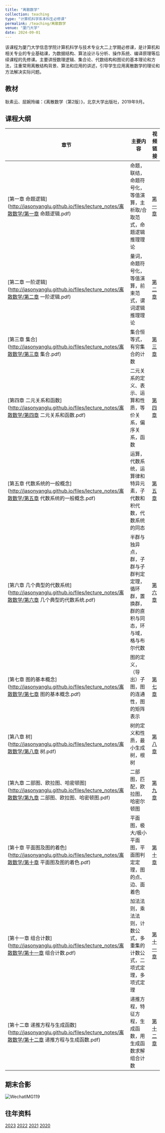 ```yaml
---
title: "离散数学"
collection: teaching
type: "计算机科学系本科生必修课"
permalink: /teaching/离散数学
venue: "厦门大学"
date: 2024-09-01
---
```


该课程为厦门大学信息学院计算机科学与技术专业大二上学期必修课，是计算机和相关专业的专业基础课，为数据结构、算法设计与分析、操作系统、编译原理等后续课程的先修课。主要讲授数理逻辑、集合论、代数结构和图论的基本理论和方法，注重常用离散结构背景、算法和应用的讲述，引导学生应用离散数学的理论和方法解决实际问题。  

## 教材

耿素云、屈婉玲编：《离散数学（第2版）》，北京大学出版社，2019年9月。

## 课程大纲

| 章节                                                         | 主要内容                                                     | 视频链接                                                 |
| ------------------------------------------------------------ | ------------------------------------------------------------ | -------------------------------------------------------- |
| [第一章 命题逻辑](http://jasonyanglu.github.io/files/lecture_notes/离散数学/第一章 命题逻辑.pdf) | 命题，联结，命题符号化，等值演算，主析取/合取范式，命题逻辑推理理论 | [第一章](https://www.bilibili.com/video/BV1U44y147zT/)   |
| [第二章 一阶逻辑](http://jasonyanglu.github.io/files/lecture_notes/离散数学/第二章 一阶逻辑.pdf) | 量词，命题符号化，等值演算，前束范式，谓词逻辑推理理论       | [第二章](https://www.bilibili.com/video/BV1kf4y1c7Pk/)   |
| [第三章 集合](http://jasonyanglu.github.io/files/lecture_notes/离散数学/第三章 集合.pdf) | 集合恒等式，有穷集合的计数                                   | [第三章](https://www.bilibili.com/video/BV1cu411f7vP/)   |
| [第四章 二元关系和函数](http://jasonyanglu.github.io/files/lecture_notes/离散数学/第四章 二元关系和函数.pdf) | 二元关系的定义、表示、运算和性质，等价关系，偏序关系，函数   | [第四章](https://www.bilibili.com/video/BV1wP4y1b7az/)   |
| [第五章 代数系统的一般概念](http://jasonyanglu.github.io/files/lecture_notes/离散数学/第五章 代数系统的一般概念.pdf) | 运算，代数系统，运算律和特异元素，子代数和积代数，代数系统的同态 | [第五章](https://www.bilibili.com/video/BV1dR4y147PD/)   |
| [第六章 几个典型的代数系统](http://jasonyanglu.github.io/files/lecture_notes/离散数学/第六章 几个典型的代数系统.pdf) | 半群与独异点，群，子群与子群判定定理，循环群，置换群，群的直积与同态，环与域，格与布尔代数 | [第六章](https://www.bilibili.com/video/BV14Z4y197HJ/)   |
| [第七章 图的基本概念](http://jasonyanglu.github.io/files/lecture_notes/离散数学/第七章 图的基本概念.pdf) | 图的定义，（导出）子图，图的连通性，图的矩阵表示             | [第七章](https://www.bilibili.com/video/BV1b34y1d7rW/)   |
| [第八章 树](http://jasonyanglu.github.io/files/lecture_notes/离散数学/第八章 树.pdf) | 树的定义和性质，最小生成树，根树                             | [第八章](https://www.bilibili.com/video/BV1T34y1R7sE/)   |
| [第九章 二部图、欧拉图、哈密顿图](http://jasonyanglu.github.io/files/lecture_notes/离散数学/第九章 二部图、欧拉图、哈密顿图.pdf) | 二部图，匹配，欧拉图，哈密尔顿图                             | [第九章](https://www.bilibili.com/video/BV1AQ4y1i7F2/)   |
| [第十章 平面图及图的着色](http://jasonyanglu.github.io/files/lecture_notes/离散数学/第十章 平面图及图的着色.pdf) | 平面图，极大/极小平面图，平面图判定定理，图的点、边、面着色  | [第十章](https://www.bilibili.com/video/BV1Yi4y1o7bw/)   |
| [第十一章 组合计数](http://jasonyanglu.github.io/files/lecture_notes/离散数学/第十一章 组合计数.pdf) | 加法法则，乘法法则，计数公式，多重集的计数公式，二项式定理，多项式定理 | [第十一章](https://www.bilibili.com/video/BV1nL4y1n7Yw/) |
| [第十二章 递推方程与生成函数](http://jasonyanglu.github.io/files/lecture_notes/离散数学/第十二章 递推方程与生成函数.pdf) | 递推方程，特征方程，生成函数，用生成函数求解组合计数         | [第十二章](https://www.bilibili.com/video/BV1QT4y1f7VU/) |

## 期末合影

![WechatIMG119](http://jasonyanglu.github.io/files/lecture_notes/离散数学/IMG_7733.jpg)

## 往年资料

[2023](http://jasonyanglu.github.io/teaching/离散数学_2023)
[2022](http://jasonyanglu.github.io/teaching/离散数学_2022)
[2021](http://jasonyanglu.github.io/teaching/离散数学_2021)
[2020](http://jasonyanglu.github.io/teaching/离散数学_2020)
